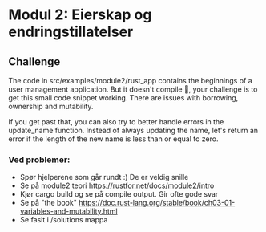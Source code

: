 
# Modul 2: Eierskap og endringstillatelser

## Challenge
The code in src/examples/module2/rust_app contains the beginnings of a user management application. But it doesn't compile 🥺, your challenge is to 
get this small code snippet working. There are issues with borrowing, ownership and mutability.

If you get past that, you can also try to better handle errors in the update_name function. Instead of always updating the name, let's return an error if the length of the new name is less than or equal to zero.

### Ved problemer:
* Spør hjelperene som går rundt :) De er veldig snille
* Se på module2 teori https://rustfor.net/docs/module2/intro 
* Kjør cargo build og se på compile output. Gir ofte gode svar
* Se på "the book" https://doc.rust-lang.org/stable/book/ch03-01-variables-and-mutability.html
* Se fasit i /solutions mappa 

